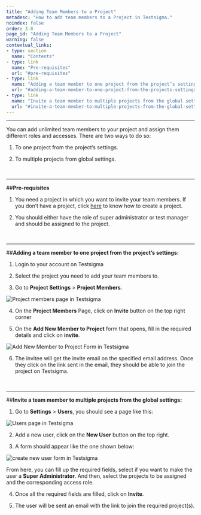 ```yaml
---
title: "Adding Team Members to a Project"
metadesc: "How to add team members to a Project in Testsigma."
noindex: false
order: 3.0
page_id: "Adding Team Members to a Project"
warning: false
contextual_links:
- type: section
  name: "Contents"
- type: link
  name: "Pre-requisites"
  url: "#pre-requisites"
- type: link
  name: "Adding a team member to one project from the project’s settings"
  url: "#adding-a-team-member-to-one-project-from-the-projects-settings"
- type: link
  name: "Invite a team member to multiple projects from the global settings"
  url: "#invite-a-team-member-to-multiple-projects-from-the-global-settings"  
---
```


---

You can add unlimited team members to your project and assign them different roles and accesses. There are two ways to do so:

1. To one project from the project’s settings.

2. To multiple projects from global settings.

&emsp;

---
##**Pre-requisites**
1. You need a project in which you want to invite your team members. If you don’t have a project, click [here](https://testsigma.com/docs/projects/overview/) to know how to create a project.

2. You should either have the role of super administrator or test manager and should be assigned to the project. 

&emsp;

---
##**Adding a team member to one project from the project’s settings:**
1. Login to your account on Testsigma

2. Select the project you need to add your team members to.

3. Go to **Project Settings** > **Project Members**.

![Project members page in Testsigma](https://docs.testsigma.com/images/invite-team-members/project-members-testsigma.png)

4. On the **Project Members** Page, click on **Invite** button on the top right corner

5. On the **Add New Member to Project** form that opens, fill in the required details and click on **invite**.

![Add New Member to Project Form in Testsigma](https://s3.amazonaws.com/static-docs.testsigma.com/new_images/projects/overview/ts_addingnewmember.png)

6. The invitee will get the invite email on the specified email address. Once they click on the link sent in the email, they should be able to join the project on Testsigma.

&emsp;

---
##**Invite a team member to multiple projects from the global settings:**
1. Go to **Settings** > **Users**, you should see a page like this:

![Users page in Testsigma](https://docs.testsigma.com/images/invite-team-members/users-page-testsigma.png)

2. Add a new user, click on the **New User** button on the top right. 

3. A form should appear like the one shown below:

![create new user form in Testsigma](https://s3.amazonaws.com/static-docs.testsigma.com/new_images/projects/overview/ts_createnewuser.png)

From here, you can fill up the required fields, select if you want to make the user a **Super Administrator**. And then, select the projects to be assigned and the corresponding access role. 

4. Once all the required fields are filled, click on **Invite**.

5. The user will be sent an email with the link to join the required project(s).



















